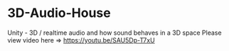 # 3D-Audio-House
Unity - 3D / realtime audio and how sound behaves in a 3D space  Please view video here => https://youtu.be/SAU5Dp-T7xU
